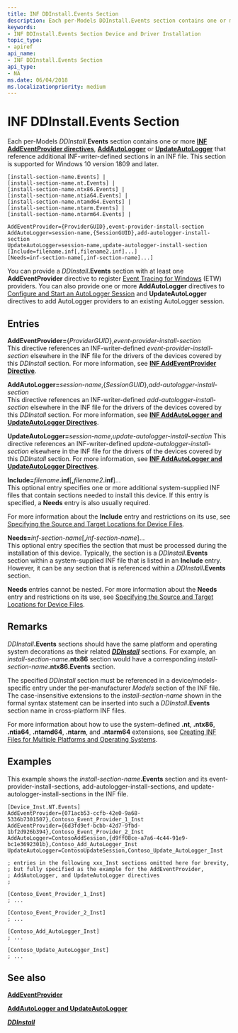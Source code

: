 ```yaml
---
title: INF DDInstall.Events Section
description: Each per-Models DDInstall.Events section contains one or more INF AddEventProvider directives that reference additional INF-writer-defined sections in an INF file.
keywords:
- INF DDInstall.Events Section Device and Driver Installation
topic_type:
- apiref
api_name:
- INF DDInstall.Events Section
api_type:
- NA
ms.date: 06/04/2018
ms.localizationpriority: medium
---
```


# INF DDInstall.Events Section

Each per-Models <em>DDInstall</em>**.Events** section contains one or more [**INF AddEventProvider directives**](inf-addeventprovider-directive.md), [**AddAutoLogger**](inf-addupdateautologger-directive.md) or [**UpdateAutoLogger**](inf-addupdateautologger-directive.md) that reference additional INF-writer-defined sections in an INF file. This section is supported for Windows 10 version 1809 and later.

```inf
[install-section-name.Events] |
[install-section-name.nt.Events] |
[install-section-name.ntx86.Events] |
[install-section-name.ntia64.Events] |
[install-section-name.ntamd64.Events] |
[install-section-name.ntarm.Events] |
[install-section-name.ntarm64.Events] |

AddEventProvider={ProviderGUID},event-provider-install-section
AddAutoLogger=session-name,{SessionGUID},add-autologger-install-section 
UpdateAutoLogger=session-name,update-autologger-install-section  
[Include=filename.inf[,filename2.inf]...]
[Needs=inf-section-name[,inf-section-name]...] 
```

You can provide a <em>DDInstall</em>**.Events** section with at least one **AddEventProvider** directive to register [Event Tracing for Windows](/windows/desktop/ETW/about-event-tracing) (ETW) providers. You can also provide one or more **AddAutoLogger** directives to [Configure and Start an AutoLogger Session](/windows/win32/etw/configuring-and-starting-an-autologger-session) and  **UpdateAutoLogger** directives to add AutoLogger providers to an existing AutoLogger session. 

## Entries

<a href="" id="addeventprovider--providerguid--event-provider-install-section"></a>**AddEventProvider=**{*ProviderGUID*},*event-provider-install-section*  
This directive references an INF-writer-defined *event-provider-install-section* elsewhere in the INF file for the drivers of the devices covered by this *DDInstall* section. For more information, see [**INF AddEventProvider Directive**](inf-addeventprovider-directive.md).

<a href="" id="addautologger--session-name--sessionguid--add-autologger-install-section"></a>**AddAutoLogger=**<em>session-name</em>,{*SessionGUID*},*add-autologger-install-section*  
This directive references an INF-writer-defined *add-autologger-install-section* elsewhere in the INF file for the drivers of the devices covered by this *DDInstall* section. For more information, see [**INF AddAutoLogger and UpdateAutoLogger Directives**](inf-addupdateautologger-directive.md).

<a href="" id="updateautologger--session-name--update-autologger-install-section"></a>**UpdateAutoLogger=**<em>session-name</em>,*update-autologger-install-section*
This directive references an INF-writer-defined *update-autologger-install-section* elsewhere in the INF file for the drivers of the devices covered by this *DDInstall* section. For more information, see [**INF AddAutoLogger and UpdateAutoLogger Directives**](inf-addupdateautologger-directive.md).

<a href="" id="include-filename-inf--filename2-inf----"></a>**Include=**<em>filename</em>**.inf**\[**,**<em>filename2</em>**.inf**\]...  
This optional entry specifies one or more additional system-supplied INF files that contain sections needed to install this device. If this entry is specified, a **Needs** entry is also usually required.

For more information about the **Include** entry and restrictions on its use, see [Specifying the Source and Target Locations for Device Files](specifying-the-source-and-target-locations-for-device-files.md).

<a href="" id="needs-inf-section-name--inf-section-name----"></a>**Needs=**<em>inf-section-name</em>\[**,**<em>inf-section-name</em>\]...  
This optional entry specifies the section that must be processed during the installation of this device. Typically, the section is a <em>DDInstall</em>**.Events** section within a system-supplied INF file that is listed in an **Include** entry. However, it can be any section that is referenced within a <em>DDInstall</em>**.Events** section.

**Needs** entries cannot be nested. For more information about the **Needs** entry and restrictions on its use, see [Specifying the Source and Target Locations for Device Files](specifying-the-source-and-target-locations-for-device-files.md).

## Remarks

<em>DDInstall</em>**.Events** sections should have the same platform and operating system decorations as their related [***DDInstall***](inf-ddinstall-section.md) sections. For example, an <em>install-section-name</em>**.ntx86** section would have a corresponding <em>install-section-name</em>**.ntx86.Events** section.

The specified *DDInstall* section must be referenced in a device/models-specific entry under the per-manufacturer *Models* section of the INF file. The case-insensitive extensions to the *install-section-name* shown in the formal syntax statement can be inserted into such a <em>DDInstall</em>**.Events** section name in cross-platform INF files.

For more information about how to use the system-defined **.nt**, **.ntx86**, **.ntia64**, **.ntamd64**, **.ntarm**, and **.ntarm64** extensions, see [Creating INF Files for Multiple Platforms and Operating Systems](creating-inf-files-for-multiple-platforms-and-operating-systems.md).

## Examples

This example shows the <em>install-section-name</em>**.Events** section and its event-provider-install-sections, add-autologger-install-sections, and update-autologger-install-sections in the INF file.

```inf
[Device_Inst.NT.Events]
AddEventProvider={071acb53-ccfb-42e0-9a68-5336b7301507},Contoso_Event_Provider_1_Inst 
AddEventProvider={6d3fd9ef-bcbb-42d7-9fbd-1bf2d926b394},Contoso_Event_Provider_2_Inst 
AddAutoLogger=ContosoAddSession,{d9ff08ce-a7a6-4c44-91e9-bc1e3692301b},Contoso_Add_AutoLogger_Inst 
UpdateAutoLogger=ContosoUpdateSession,Contoso_Update_AutoLogger_Inst 

; entries in the following xxx_Inst sections omitted here for brevity,
; but fully specified as the example for the AddEventProvider,  
; AddAutoLogger, and UpdateAutoLogger directives 
; 

[Contoso_Event_Provider_1_Inst] 
; ...  

[Contoso_Event_Provider_2_Inst]  
; ... 

[Contoso_Add_AutoLogger_Inst] 
; ...

[Contoso_Update_AutoLogger_Inst] 
; ... 
```

## See also


[**AddEventProvider**](inf-addeventprovider-directive.md)

[**AddAutoLogger and UpdateAutoLogger**](inf-addupdateautologger-directive.md)

[***DDInstall***](inf-ddinstall-section.md)

 

